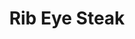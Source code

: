 ---
title: "Rib Eye Steak"
price: "$28.00"
category: "Dinner"
img: "src/images/menu/Rib-Eye-Steak.png"
desc: "Most popular well marbled 12oz cut juicy and flavorful"
---